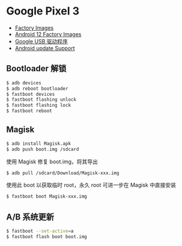 # Google Pixel 3

- [Factory Images](https://developers.google.com/android/images#blueline)
- [Android 12 Factory Images](https://developer.android.com/about/versions/12/download#factory-images)
- [Google USB 驱动程序](https://developer.android.com/studio/run/win-usb)
- [Android update Support](https://support.google.com/pixelphone/answer/4457705)

## Bootloader 解锁

```sh
$ adb devices
$ adb reboot bootloader
$ fastboot devices
$ fastboot flashing unlock
$ fastboot flashing lock
$ fastboot reboot
```

## Magisk

```sh
$ adb install Magisk.apk
$ adb push boot.img /sdcard
```

使用 Magisk 修复 boot.img，将其导出

```sh
$ adb pull /sdcard/Download/Magisk-xxx.img
```

使用此 boot 以获取临时 root，永久 root 可进一步在 Magisk 中直接安装

```sh
$ fastboot boot Magisk-xxx.img
```

##  A/B 系统更新

```sh
$ fastboot --set-active=a
$ fastboot flash boot boot.img
```

